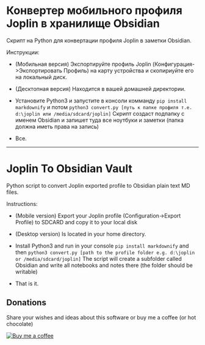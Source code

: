 # Конвертер мобильного профиля Joplin в хранилище Obsidian

Скрипт на Python для конвертации профиля Joplin в заметки Obsidian.

Инструкции:

- (Мобильная версия) Экспортируйте профиль Joplin (Конфигурация->Экспортировать Профиль) на карту устройства и скопириуйте его на локальный диск.

- (Десктопная версия) Находится в вашей домашней директории.

- Установите Python3 и запустите в консоли комманду ```pip install markdownify``` и потом ```python3 convert.py [путь к папке профиля т.е. d:\joplin или /media/sdcard/joplin]``` 
Скрипт создаст подпапку с именем Obsidian и запишет туда все ноутбуки и заметки (папка должна иметь права на запись)

- Все.

* * *

# Joplin To Obsidian Vault

Python script to convert Joplin exported profile to Obsidian plain text MD files.

Instructions:

- (Mobile version) Export your Joplin profile (Configuration->Export Profile) to SDCARD and copy it to your local disk

- (Desktop version) Is located in your home directory.

- Install Python3 and run in your console ```pip install markdownify``` and then ```python3 convert.py [path to the profile folder e.g. d:\joplin or /media/sdcard/joplin]``` 
The script will create a subfolder called Obsidian and write all notebooks and notes there (the folder should be writable)

- That is it.


## Donations

Share your  wishes and ideas about this software or buy me a coffee (or hot chocolate)

[![Buy me a coffee](https://img.shields.io/badge/-buy_me_a%C2%A0coffee-gray?logo=buy-me-a-coffee)](https://www.buymeacoffee.com/sergeikorneev)


